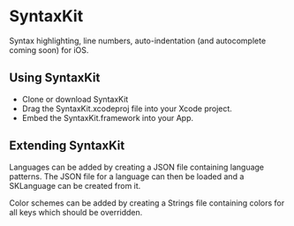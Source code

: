 # SyntaxKit

Syntax highlighting, line numbers, auto-indentation (and autocomplete coming soon) for iOS.

## Using SyntaxKit
- Clone or download SyntaxKit
- Drag the SyntaxKit.xcodeproj file into your Xcode project.
- Embed the SyntaxKit.framework into your App.

## Extending SyntaxKit
Languages can be added by creating a JSON file containing language patterns.
The JSON file for a language can then be loaded and a SKLanguage can be created from it.

Color schemes can be added by creating a Strings file containing colors for all keys which should be overridden.
